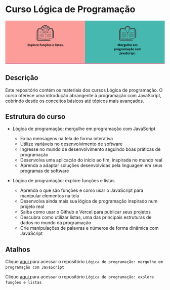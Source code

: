 # Curso Lógica de Programação
<p align="center">
<img 
    src="./midia-readme/imagem-cursos-alura.png"
    width="700"  
/>
</p>

## Descrição
Este repositório contém os materiais dos cursos Lógica de programação. O curso oferece uma introdução abrangente à programação com JavaScript, cobrindo desde os conceitos básicos até tópicos mais avançados.

## Estrutura do curso 
- Lógica de programação: mergulhe em programação com JavaScript
    - Exiba mensagens na tela de forma interativa
    - Utilize variáveis no desenvolvimento de software
    - Ingresse no mundo de desenvolvimento seguindo boas práticas  de programação
    - Desenvolva uma aplicação do início ao fim, inspirada no mundo real
    - Aprenda a adaptar soluções desenvolvidas pela linguagem em seus programas de software

 - Lógica de programação: explore funções e listas
    - Aprenda o que são funções e como usar o JavaScript para manipular elementos na tela
    - Desenvolva ainda mais sua lógica de programação inspirado num projeto real
    - Saiba como usar o Github e Vercel para publicar seus projetos
    - Descubra como utilizar listas, uma das principais estruturas de dados no mundo da programação
    - Crie manipulações de palavras e números de forma dinâmica com JavaScript 

## Atalhos 
Clique <a href="https://github.com/SergioSinhoca/iniciante-programacao-next-education/tree/main/logica-programacao/Lógica%20de%20programação%3A%20mergulhe%20em%20programação%20com%20JavaScript"
 title="View repository"> aqui </a>
 para acessar o repositório `Lógica de programação: mergulhe em programação com JavaScript`

 Clique <a href="https://github.com/SergioSinhoca/iniciante-programacao-next-education/tree/main/logica-programacao/Lógica%20de%20programação%3A%20explore%20funções%20e%20listas"
 title="View repository"> aqui </a>
 para acessar o repositório `Lógica de programação: explore funções e listas`

 
